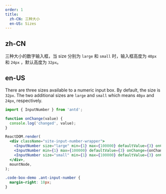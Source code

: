 ```yaml
---
order: 1
title:
  zh-CN: 三种大小
  en-US: Sizes
---
```


## zh-CN

三种大小的数字输入框，当 size 分别为 `large` 和 `small` 时，输入框高度为 `40px` 和 `24px` ，默认高度为 `32px`。

## en-US

There are three sizes available to a numeric input box. By default, the size is `32px`. The two additional sizes are `large` and `small` which means `40px` and `24px`, respectively.

```jsx
import { InputNumber } from 'antd';

function onChange(value) {
  console.log('changed', value);
}

ReactDOM.render(
  <div className="site-input-number-wrapper">
    <InputNumber size="large" min={1} max={100000} defaultValue={3} onChange={onChange} />
    <InputNumber min={1} max={100000} defaultValue={3} onChange={onChange} />
    <InputNumber size="small" min={1} max={100000} defaultValue={3} onChange={onChange} />
  </div>,
  mountNode,
);
```

```css
.code-box-demo .ant-input-number {
  margin-right: 10px;
}
```

